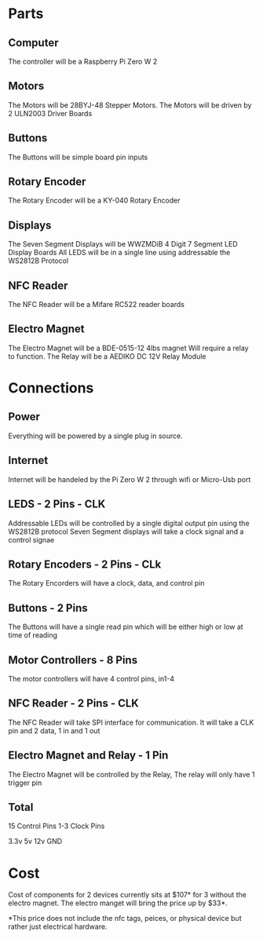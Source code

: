 # Parts
## Computer

The controller will be a Raspberry Pi Zero W 2

## Motors

The Motors will be 28BYJ-48 Stepper Motors.
The Motors will be driven by 2 ULN2003 Driver Boards

## Buttons

The Buttons will be simple board pin inputs

## Rotary Encoder

The Rotary Encoder will be a KY-040 Rotary Encoder

## Displays

The Seven Segment Displays will be WWZMDiB 4 Digit 7 Segment LED Display Boards
All LEDS will be in a single line using addressable the WS2812B Protocol

## NFC Reader

The NFC Reader will be a Mifare RC522 reader boards

## Electro Magnet

The Electro Magnet will be a BDE-0515-12 4lbs magnet
Will require a relay to function. The Relay will be a AEDIKO DC 12V Relay Module

# Connections

## Power

Everything will be powered by a single plug in source. 

## Internet

Internet will be handeled by the Pi Zero W 2 through wifi or Micro-Usb port

## LEDS - 2 Pins - CLK

Addressable LEDs will be controlled by a single digital output pin using the WS2812B protocol
Seven Segment displays will take a clock signal and a control signae

## Rotary Encoders - 2 Pins - CLk

The Rotary Encorders will have a clock, data, and control pin

## Buttons - 2 Pins

The Buttons will have a single read pin which will be either high or low at time of reading

## Motor Controllers - 8 Pins

The motor controllers will have 4 control pins, in1-4

## NFC Reader - 2 Pins - CLK

The NFC Reader will take SPI interface for communication. It will take a CLK pin and 2 data, 1 in and 1 out

## Electro Magnet and Relay - 1 Pin

The Electro Magnet will be controlled by the Relay, The relay will only have 1 trigger pin

## Total

15 Control Pins
1-3 Clock Pins

3.3v
5v
12v
GND

# Cost

Cost of components for 2 devices currently sits at $107* for 3 without the electro magnet.
The electro manget will bring the price up by $33*.

*This price does not include the nfc tags, peices, or physical device but rather just electrical hardware. 
